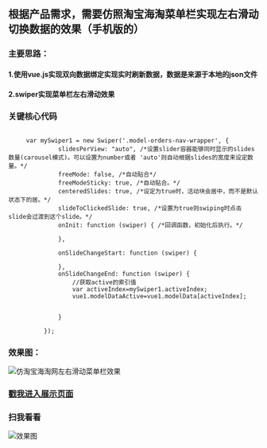 ##  根据产品需求，需要仿照淘宝海淘菜单栏实现左右滑动切换数据的效果（手机版的）
### 主要思路：
#### 1.使用vue.js实现双向数据绑定实现实时刷新数据，数据是来源于本地的json文件
#### 2.swiper实现菜单栏左右滑动效果
### 关键核心代码
<pre><code>
     var mySwiper1 = new Swiper('.model-orders-nav-wrapper', {
              slidesPerView: "auto", /*设置slider容器能够同时显示的slides数量(carousel模式)。可以设置为number或者 'auto'则自动根据slides的宽度来设定数量。*/
              freeMode: false, /*自动贴合*/
              freeModeSticky: true, /*自动贴合。*/
              centeredSlides: true, /*设定为true时，活动块会居中，而不是默认状态下的居。*/
              slideToClickedSlide: true, /*设置为true则swiping时点击slide会过渡到这个slide。*/
              onInit: function (swiper) { /*回调函数，初始化后执行。*/

              },

              onSlideChangeStart: function (swiper) {

              },
              onSlideChangeEnd: function (swiper) {
                  //获取active的索引值
                  var activeIndex=mySwiper1.activeIndex;
                  vue1.modelDataActive=vue1.modelData[activeIndex];


              }

          });
</pre></code>
### 效果图：
![仿淘宝海淘网左右滑动菜单栏效果](https://github.com/nobrokenboy/swiper-leftright-slide/blob/master/slideleftRight.gif)
### [戳我进入展示页面](http://nobrokenboy.me/swiper-leftright-slide/2016-10-13-swiper-menu.html)
### 扫我看看
![效果图](https://github.com/nobrokenboy/swiper-leftright-slide/blob/master/leftright.png)
